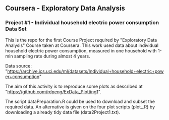 ## Coursera - Exploratory Data Analysis
### Project #1 - Individual household electric power consumption Data Set

This is the repo for the first Course Project required by "Exploratory Data Analysis" Course taken at Coursera. This work used data about individual household electric power consumption, measured in one household with 1-min sampling rate during almost 4 years.

Data source:
"https://archive.ics.uci.edu/ml/datasets/Individual+household+electric+power+consumption"

The aim of this activity is to reproduce some plots as described at "https://github.com/rdpeng/ExData_Plotting1".

The script dataPreparation.R could be used to download and subset the required data. An alternative is given on the four plot scripts (plot_.R) by downloading a already tidy data file (data2Project1.txt).
